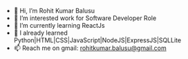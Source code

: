 - 👋 Hi, I’m Rohit Kumar Balusu
- 👀 I’m interested work for Software Developer Role
- 🌱 I’m currently learning ReactJs
- 🌱 I already learned Python|HTML|CSS|JavaScript|NodeJS|ExpressJS|SQLLite
- 📫 Reach me on gmail: rohitkumar.balusu@gmail.com

<!---
rohit-kumar-git/rohit-kumar-git is a ✨ special ✨ repository because its `README.md` (this file) appears on your GitHub profile.
You can click the Preview link to take a look at your changes.
--->
